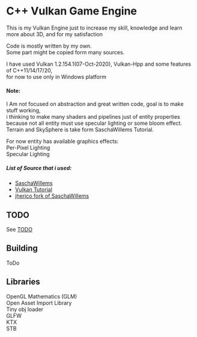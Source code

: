 # C++ Vulkan Game Engine 

This is my Vulkan Engine just to increase my skill, knowledge and learn more about 3D, and for my satisfaction

Code is mostly written by my own.<br />
Some part might be copied form many sources.

I have used Vulkan 1.2.154.1(07-Oct-2020), Vulkan-Hpp and some features of C++11/14/17/20, <br />
for now to use only in Windows platform

#### Note:
I Am not focused on abstraction and great written code, goal is to make stuff working,<br />
i thinking to make many shaders and pipelines just of entity properties because not all entity must use specular lighting or some bloom effect. <br />
Terrain and SkySphere is take form SaschaWillems Tutorial. <br />

For now entity has available graphics effects: <br />
Per-Pixel Lighting <br />
Specular Lighting <br />


##### List of Source that i used:<br />
* [SaschaWillems](https://github.com/SaschaWillems/Vulkan) <br />
* [Vulkan Tutorial](https://vulkan-tutorial.com/) <br />
* [jherico fork of SaschaWillems](https://github.com/jherico/vulkan) <br />

## TODO
See [TODO](https://github.com/Radseq/VulkanApiGameEngine/TODO.md)

## Building
ToDo

## Libraries
OpenGL Mathematics (GLM) <br />
Open Asset Import Library <br />
Tiny obj loader <br />
GLFW <br />
KTX <br />
STB <br />


